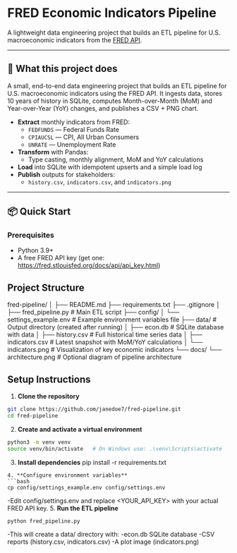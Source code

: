 # FRED Economic Indicators Pipeline

A lightweight data engineering project that builds an ETL pipeline for U.S. macroeconomic indicators 
from the [FRED API](https://fred.stlouisfed.org/docs/api/fred/).

---

## 🧠 What this project does
A small, end-to-end data engineering project that builds an ETL pipeline for U.S. macroeconomic indicators using the FRED API. It ingests data, stores 10 years of history in SQLite, computes Month-over-Month (MoM) and Year-over-Year (YoY) changes, and publishes a CSV + PNG chart.

- **Extract** monthly indicators from FRED:
  - `FEDFUNDS` — Federal Funds Rate
  - `CPIAUCSL` — CPI, All Urban Consumers
  - `UNRATE` — Unemployment Rate
- **Transform** with Pandas:
  - Type casting, monthly alignment, MoM and YoY calculations
- **Load** into SQLite with idempotent upserts and a simple load log
- **Publish** outputs for stakeholders:
  - `history.csv`, `indicators.csv`, and `indicators.png`

---

## 📦 Quick Start

### Prerequisites
- Python 3.9+
- A free FRED API key (get one: https://fred.stlouisfed.org/docs/api/api_key.html)

## Project Structure

fred-pipeline/
│
├── README.md
├── requirements.txt
├── .gitignore
│
├── fred_pipeline.py # Main ETL script
├── config/
│ └── settings_example.env # Example environment variables file
├── data/ # Output directory (created after running)
│ ├── econ.db # SQLite database with data
│ ├── history.csv # Full historical time series data
│ ├── indicators.csv # Latest snapshot with MoM/YoY calculations
│ └── indicators.png # Visualization of key economic indicators
└── docs/
└── architecture.png # Optional diagram of pipeline architecture

## Setup Instructions

1. **Clone the repository**

```bash
git clone https://github.com/janedoe7/fred-pipeline.git
cd fred-pipeline
```
2. **Create and activate a virtual environment**

```bash
python3 -m venv venv
source venv/bin/activate   # On Windows use: .\venv\Scripts\activate
```
3. **Install dependencies**
pip install -r requirements.txt
```
4. **Configure environment variables**
```bash
cp config/settings_example.env config/settings.env
```
-Edit config/settings.env and replace <YOUR_API_KEY> with your actual FRED API key.
5. **Run the ETL pipeline**
```bash
python fred_pipeline.py
```
-This will create a data/ directory with:
  -econ.db SQLite database
  -CSV reports (history.csv, indicators.csv)
  -A plot image (indicators.png)

